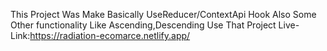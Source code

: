 This Project Was Make Basically UseReducer/ContextApi Hook
Also Some Other functionality Like Ascending,Descending Use That Project
Live-Link:https://radiation-ecomarce.netlify.app/
